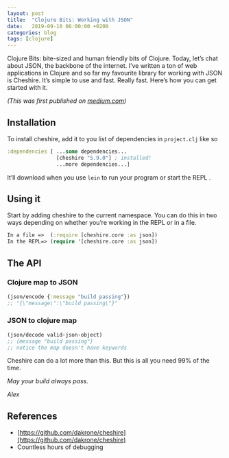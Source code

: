```yaml
---
layout: post
title:  "Clojure Bits: Working with JSON"
date:   2019-09-10 06:00:00 +0200
categories: blog
tags: [clojure]
---
```

Clojure Bits: bite-sized and human friendly bits of Clojure. Today, let’s chat about JSON, the backbone of the internet. I’ve written a ton of web applications in Clojure and so far my favourite library for working with JSON is Cheshire. It’s simple to use and fast. Really fast. Here’s how you can get started with it.

_(This was first published on [medium.com](https://medium.com/@alekcz/clojure-bits-working-with-json-d93660e7b99f))_

## Installation

To install cheshire, add it to you list of dependencies in `project.clj` like so

```clojure
:dependencies [ ...some dependencies...
                [cheshire "5.9.0"] ; installed!
                ...more dependencies...]
```

It’ll download when you use `lein` to run your program or start the REPL .

## Using it

Start by adding cheshire to the current namespace. You can do this in two ways depending on whether you’re working in the REPL or in a file.

```clojure 
In a file =>  (:require [cheshire.core :as json])
In the REPL=> (require '[cheshire.core :as json])
```

## The API

### Clojure map to JSON
```clojure
(json/encode {:message "build passing"})
;; "{\"message\":\"build passing\"}"
```

### JSON to clojure map
```clojure
(json/decode valid-json-object)
;; {message "build passing"}
;; notice the map doesn't have keywords
```

Cheshire can do a lot more than this. But this is all you need 99% of the time.

_May your build always pass._

_Alex_

## References
- [https://github.com/dakrone/cheshire](https://github.com/dakrone/cheshire)
- Countless hours of debugging